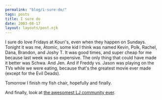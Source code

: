 ```yaml
---
permalink: "blog/i-sure-do/"
tags: posts
title: I sure do
date: 2003-08-17
layout: layouts/post.njk
---
```


I sure do love Fridays at Kouri's, even when they happen on Sundays. Tonight it was me, Atomic, some kid I think was named Kevin, Polk, Rachel, Dana, Brandon, and Joshy T. It was good times, and super cheap for me because last week was so expensive. The only thing that could have made it better was Schwa. And Jen. And if Freddy vs. Jason was playing on the TVs while we were eating, because that's the greatest movie ever made (except for the Evil Deads).

Tomorrow I finish my fish chair, hopefully and finally. 

And finally, look at [the awesomest LJ community ever][1].

 [1]: http://www.livejournal.com/community/show_your_boobs/